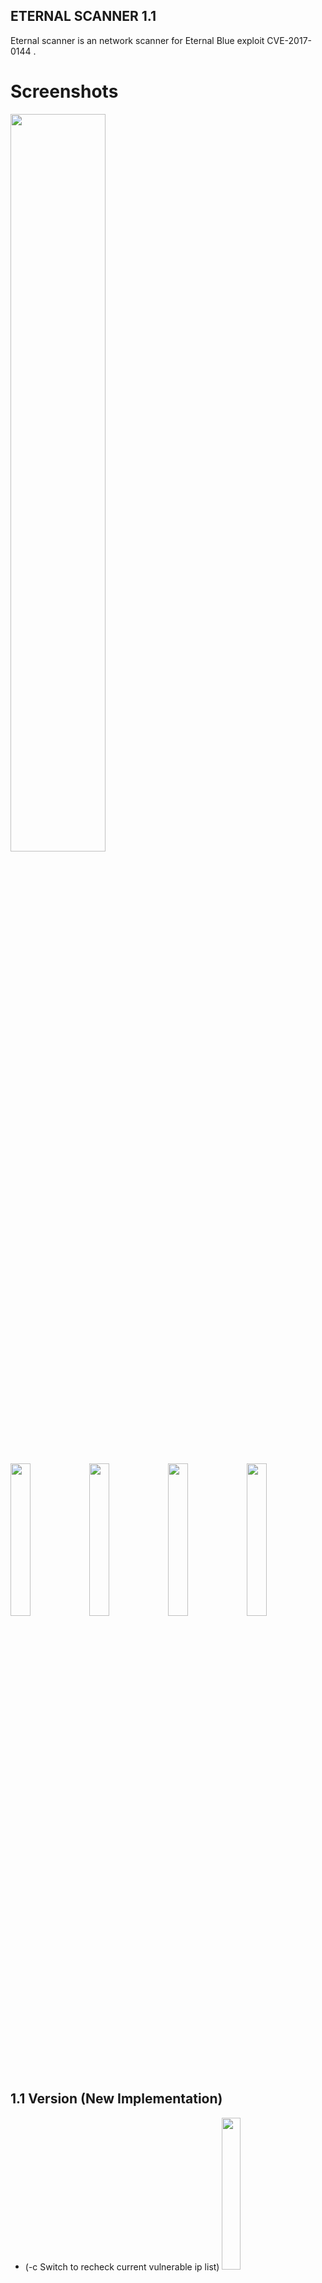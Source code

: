 ## ETERNAL SCANNER 1.1

Eternal scanner is an network scanner for Eternal Blue exploit CVE-2017-0144 .

# Screenshots
<img src="https://s24.postimg.org/guwhjz9rp/image.png" width="55%"></img>

<img src="https://s21.postimg.org/45d8z2fmv/image.png" width="25%"></img><img src="https://s11.postimg.org/5rmdqf0jn/image.png" width="25%"></img><img src="https://s4.postimg.org/jc6tbsxx9/image.png" width="25%"></img><img src="https://s13.postimg.org/hsjofgyzr/image.png" width="25%"></img>

## 1.1 Version (New Implementation)
* (-c Switch to recheck current vulnerable ip list)
<img src="https://s1.postimg.org/3rywvvc0f/image.png" width="25%"></img>
* (Using the -c switch eternal scanner will create a detailed file from vulnerable ips)
<img src="https://s21.postimg.org/4xrv3vbyv/image.png" width="25%"></img>

# Requirements
- masscan
- metasploit-framework

# How to Install
- git clone https://github.com/peterpt/eternal_scanner.git
- cd eternal_scanner && ./escan
- OR ./escan -h (to change scanner speed)

# Install Requirements
- apt-get install masscan metasploit-framework
